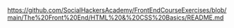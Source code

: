 https://github.com/SocialHackersAcademy/FrontEndCourseExercises/blob/main/The%20Front%20End/HTML%20&%20CSS%20Basics/README.md